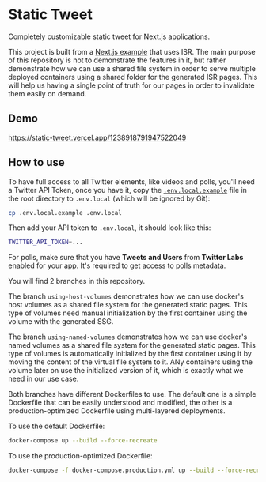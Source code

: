 # Static Tweet

Completely customizable static tweet for Next.js applications.

This project is built from a [Next.js example](https://github.com/lfades/static-tweet) that uses ISR. The main purpose of this repository is not to demonstrate the features in it, but rather demonstrate how we can use a shared file system in order to serve multiple deployed containers using a shared folder for the generated ISR pages. This will help us having a single point of truth for our pages in order to invalidate them easily on demand.

## Demo

https://static-tweet.vercel.app/1238918791947522049

## How to use


To have full access to all Twitter elements, like videos and polls, you'll need a Twitter API Token, once you have it, copy the [`.env.local.example`](.env.local.example) file in the root directory to `.env.local` (which will be ignored by Git):

```bash
cp .env.local.example .env.local
```

Then add your API token to `.env.local`, it should look like this:

```bash
TWITTER_API_TOKEN=...
```

For polls, make sure that you have **Tweets and Users** from **Twitter Labs** enabled for your app. It's required to get access to polls metadata.

You will find 2 branches in this repository.


The branch `using-host-volumes` demonstrates how we can use docker's host volumes as a shared file system for the generated static pages. This type of volumes need manual initialization by the first container using the volume with the generated SSG.

The branch `using-named-volumes` demonstrates how we can use docker's named volumes as a shared file system for the generated static pages. This type of volumes is automatically initialized by the first container using it by moving the content of the virtual file system to it. ANy containers using the volume later on use the initialized version of it, which is exactly what we need in our use case.

Both branches have different Dockerfiles to use. The default one is a simple Dockerfile that can be easily understood and modified, the other is a production-optimized Dockerfile using multi-layered deployments.

To use the default Dockerfile:
```bash
docker-compose up --build --force-recreate 
```

To use the production-optimized Dockerfile:
```bash
docker-compose -f docker-compose.production.yml up --build --force-recreate
```